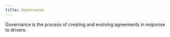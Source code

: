 ```yaml
---
title: Governance
---
```



Governance is the process of creating and evolving agreements in response to drivers.

